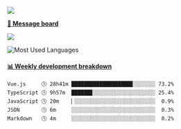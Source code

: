 [![](https://count.getloli.com/get/@SmaIIstars.github.readme)](https://count.getloli.com/)


[**💬 Message board**](https://chat.getloli.com/room/@SmaIIstars.github)

[![](https://chat.getloli.com/room/@SmaIIstars.github/svg?width=600&height=100&limit=20&theme=light&fontSize=14)](https://chat.getloli.com/room/@SmaIIstars.github)


![Most Used Languages](https://github-readme-stats.vercel.app/api/top-langs/?username=SmaIIstars&theme=dark&layout=compact)

<!-- waka-box start -->
#### <a href="https://gist.github.com/e31f5e1b7a15ee54e2fc8fca68aa5e2b" target="_blank">📊 Weekly development breakdown</a>
```text
Vue.js     🕓 28h41m ███████████████████▊░░░░░░░ 73.2%
TypeScript 🕓 9h57m  ██████▊░░░░░░░░░░░░░░░░░░░░ 25.4%
JavaScript 🕓 20m    ▏░░░░░░░░░░░░░░░░░░░░░░░░░░  0.9%
JSON       🕓 6m     ░░░░░░░░░░░░░░░░░░░░░░░░░░░  0.3%
Markdown   🕓 4m     ░░░░░░░░░░░░░░░░░░░░░░░░░░░  0.2%
```
<!-- Powered by https://github.com/YouEclipse/waka-box-go . -->
<!-- waka-box end -->
